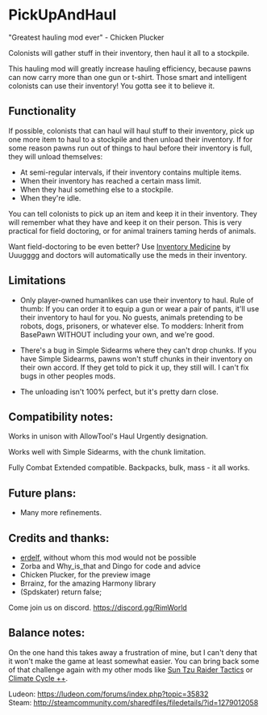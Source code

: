 # PickUpAndHaul
"Greatest hauling mod ever" - Chicken Plucker

Colonists will gather stuff in their inventory, then haul it all to a stockpile.

This hauling mod will greatly increase hauling efficiency, because pawns can now carry more than one gun or t-shirt. Those smart and intelligent colonists can use their inventory! You gotta see it to believe it.

## Functionality
If possible, colonists that can haul will haul stuff to their inventory, pick up one more item to haul to a stockpile and then unload their inventory. If for some reason pawns run out of things to haul before their inventory is full, they will unload themselves:
- At semi-regular intervals, if their inventory contains multiple items.
- When their inventory has reached a certain mass limit.
- When they haul something else to a stockpile.
- When they're idle.

You can tell colonists to pick up an item and keep it in their inventory. They will remember what they have and keep it on their person. This is very practical for field doctoring, or for animal trainers taming herds of animals.

Want field-doctoring to be even better? Use [Inventory Medicine](https://steamcommunity.com/sharedfiles/filedetails/?id=1309994319) by Uuugggg and doctors will automatically use the meds in their inventory.

## Limitations
- Only player-owned humanlikes can use their inventory to haul. Rule of thumb: If you can order it to equip a gun or wear a pair of pants, it'll use their inventory to haul for you. No guests, animals pretending to be robots, dogs, prisoners, or whatever else. To modders: Inherit from BasePawn WITHOUT including your own, and we're good.

- There's a bug in Simple Sidearms where they can't drop chunks. If you have Simple Sidearms, pawns won't stuff chunks in their inventory on their own accord. If they get told to pick it up, they still will. I can't fix bugs in other peoples mods.

- The unloading isn't 100% perfect, but it's pretty darn close.

## Compatibility notes:
Works in unison with AllowTool's Haul Urgently designation.

Works well with Simple Sidearms, with the chunk limitation.

Fully Combat Extended compatible. Backpacks, bulk, mass - it all works.

## Future plans:
- Many more refinements.

## Credits and thanks:
- [erdelf](https://ko-fi.com/erdelf), without whom this mod would not be possible
- Zorba and Why_is_that and Dingo for code and advice
- Chicken Plucker, for the preview image
- Brrainz, for the amazing Harmony library
- (Spdskater) return false;

Come join us on discord. https://discord.gg/RimWorld

## Balance notes:  
On the one hand this takes away a frustration of mine, but I can't deny that it won't make the game at least somewhat easier. You can bring back some of that challenge again with my other mods like [Sun Tzu Raider Tactics](https://steamcommunity.com/sharedfiles/filedetails/?id=1147799676) or [Climate Cycle ++](https://steamcommunity.com/sharedfiles/filedetails/?id=1266884568).

Ludeon: https://ludeon.com/forums/index.php?topic=35832  
Steam: http://steamcommunity.com/sharedfiles/filedetails/?id=1279012058
